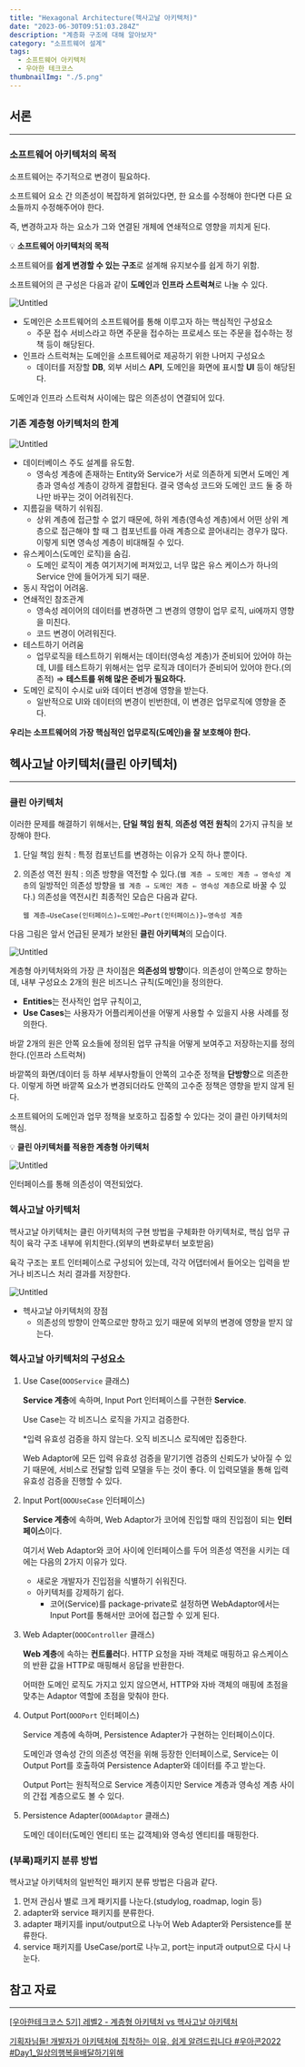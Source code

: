 ```yaml
---
title: "Hexagonal Architecture(헥사고날 아키텍처)"
date: "2023-06-30T09:51:03.284Z"
description: "계층화 구조에 대해 알아보자"
category: "소프트웨어 설계"
tags:
  - 소프트웨어 아키텍처
  - 우아한 테크코스
thumbnailImg: "./5.png"
---
```


## 서론

---

### 소프트웨어 아키텍처의 목적

소프트웨어는 주기적으로 변경이 필요하다.

소프트웨어 요소 간 의존성이 복잡하게 얽혀있다면, 한 요소를 수정해야 한다면 다른 요소들까지 수정해주어야 한다.

즉, 변경하고자 하는 요소가 그와 연결된 개체에 연쇄적으로 영향을 끼치게 된다.

<aside>

💡 **소프트웨어 아키텍처의 목적**

소프트웨어를 **쉽게 변경할 수 있는 구조**로 설계해 유지보수를 쉽게 하기 위함.

</aside>

소프트웨어의 큰 구성은 다음과 같이 **도메인**과 **인프라 스트럭쳐**로 나눌 수 있다.

![Untitled](1.png)

- 도메인은 소프트웨어의 소프트웨어를 통해 이루고자 하는 핵심적인 구성요소
  - 주문 접수 서비스라고 하면 주문을 접수하는 프로세스 또는 주문을 접수하는 정책 등이 해당된다.
- 인프라 스트럭쳐는 도메인을 소프트웨어로 제공하기 위한 나머지 구성요소
  - 데이터를 저장할 **DB**, 외부 서비스 **API**, 도메인을 화면에 표시할 **UI** 등이 해당된다.

도메인과 인프라 스트럭쳐 사이에는 많은 의존성이 연결되어 있다.

### 기존 계층형 아키텍처의 한계

![Untitled](2.png)

- 데이터베이스 주도 설계를 유도함.
  - 영속성 계층에 존재하는 Entity와 Service가 서로 의존하게 되면서 도메인 계층과 영속성 계층이 강하게 결합된다. 결국 영속성 코드와 도메인 코드 둘 중 하나만 바꾸는 것이 어려워진다.
- 지름길을 택하기 쉬워짐.
  - 상위 계층에 접근할 수 없기 때문에, 하위 계층(영속성 계층)에서 어떤 상위 계층으로 접근해야 할 때 그 컴포넌트를 아래 계층으로 끌어내리는 경우가 많다. 이렇게 되면 영속성 계층이 비대해질 수 있다.
- 유스케이스(도메인 로직)을 숨김.
  - 도메인 로직이 계층 여기저기에 퍼져있고, 너무 많은 유스 케이스가 하나의 Service 안에 들어가게 되기 때문.
- 동시 작업이 어려움.
- 연쇄적인 참조관계
  - 영속성 레이어의 데이터를 변경하면 그 변경의 영향이 업무 로직, ui에까지 영향을 미친다.
  - 코드 변경이 어려워진다.
- 테스트하기 어려움
  - 업무로직을 테스트하기 위해서는 데이터(영속성 계층)가 준비되어 있어야 하는데, UI를 테스트하기 위해서는 업무 로직과 데이터가 준비되어 있어야 한다.(의존적) ⇒ **테스트를 위해 많은 준비가 필요하다.**
- 도메인 로직이 수시로 ui와 데이터 변경에 영향을 받는다.
  - 일반적으로 UI와 데이터의 변경이 빈번한데, 이 변경은 업무로직에 영향을 준다.

**우리는 소프트웨어의 가장 핵심적인 업무로직(도메인)을 잘 보호해야 한다.**

## 헥사고날 아키텍처(클린 아키텍처)

---

### 클린 아키텍처

이러한 문제를 해결하기 위해서는, **단일 책임 원칙**, **의존성 역전 원칙**의 2가지 규칙을 보장해야 한다.

1. 단일 책임 원칙 : 특정 컴포넌트를 변경하는 이유가 오직 하나 뿐이다.
2. 의존성 역전 원칙 : 의존 방향을 역전할 수 있다.(`웹 계층 ⇒ 도메인 계층 ⇒ 영속성 계층`의 일방적인 의존성 방향을 `웹 계층 ⇒ 도메인 계층 ⇐ 영속성 계층`으로 바꿀 수 있다.) 의존성을 역전시킨 최종적인 모습은 다음과 같다.

   `웹 계층⇒UseCase(인터페이스)⇐도메인⇒Port(인터페이스)}⇐영속성 계층`

다음 그림은 앞서 언급된 문제가 보완된 **클린 아키텍쳐**의 모습이다.

![Untitled](3.png)

계층형 아키텍처와의 가장 큰 차이점은 **의존성의 방향**이다. 의존성이 안쪽으로 향하는데, 내부 구성요소 2개의 원은 비즈니스 규칙(도메인)을 정의한다.

- **Entities**는 전사적인 업무 규칙이고,
- **Use Cases**는 사용자가 어플리케이션을 어떻게 사용할 수 있을지 사용 사례를 정의한다.

바깥 2개의 원은 안쪽 요소들에 정의된 업무 규칙을 어떻게 보여주고 저장하는지를 정의한다.(인프라 스트럭쳐)

바깥쪽의 화면/데이터 등 하부 세부사항들이 안쪽의 고수준 정책을 **단방향**으로 의존한다. 이렇게 하면 바깥쪽 요소가 변경되더라도 안쪽의 고수준 정책은 영향을 받지 않게 된다.

소프트웨어의 도메인과 업무 정책을 보호하고 집중할 수 있다는 것이 클린 아키텍처의 핵심.

<aside>

💡 **클린 아키텍처를 적용한 계층형 아키텍처**

![Untitled](4.png)

인터페이스를 통해 의존성이 역전되었다.

</aside>

### 헥사고날 아키텍처

헥사고날 아키텍처는 클린 아키텍처의 구현 방법을 구체화한 아키텍처로, 핵심 업무 규칙이 육각 구조 내부에 위치한다.(외부의 변화로부터 보호받음)

육각 구조는 포트 인터페이스로 구성되어 있는데, 각각 어댑터에서 들어오는 입력을 받거나 비즈니스 처리 결과를 저장한다.

![Untitled](5.png)

- 헥사고날 아키텍처의 장점
  - 의존성의 방향이 안쪽으로만 향하고 있기 때문에 외부의 변경에 영향을 받지 않는다.

### 헥사고날 아키텍처의 구성요소

1. Use Case(`OOOService` 클래스)

   **Service 계층**에 속하며, Input Port 인터페이스를 구현한 **Service**.

   Use Case는 각 비즈니스 로직을 가지고 검증한다.

   \*입력 유효성 검증을 하지 않는다. 오직 비즈니스 로직에만 집중한다.

   Web Adaptor에 모든 입력 유효성 검증을 맡기기엔 검증의 신뢰도가 낮아질 수 있기 때문에, 서비스로 전달할 입력 모델을 두는 것이 좋다. 이 입력모델을 통해 입력 유효성 검증을 진행할 수 있다.

2. Input Port(`OOOUseCase` 인터페이스)

   **Service 계층**에 속하며, Web Adaptor가 코어에 진입할 때의 진입점이 되는 **인터페이스**이다.

   여기서 Web Adaptor와 코어 사이에 인터페이스를 두어 의존성 역전을 시키는 데에는 다음의 2가지 이유가 있다.

   - 새로운 개발자가 진입점을 식별하기 쉬워진다.
   - 아키텍처를 강제하기 쉽다.
     - 코어(Service)를 package-private로 설정하면 WebAdaptor에서는 Input Port를 통해서만 코어에 접근할 수 있게 된다.

3. Web Adapter(`OOOController` 클래스)

   **Web 계층**에 속하는 **컨트롤러**다. HTTP 요청을 자바 객체로 매핑하고 유스케이스의 반환 값을 HTTP로 매핑해서 응답을 반환한다.

   어떠한 도메인 로직도 가지고 있지 않으면서, HTTP와 자바 객체의 매핑에 초점을 맞추는 Adaptor 역할에 초점을 맞춰야 한다.

4. Output Port(`OOOPort` 인터페이스)

   Service 계층에 속하며, Persistence Adapter가 구현하는 인터페이스이다.

   도메인과 영속성 간의 의존성 역전을 위해 등장한 인터페이스로, Service는 이 Output Port를 호출하여 Persistence Adapter와 데이터를 주고 받는다.

   Output Port는 원칙적으로 Service 계층이지만 Service 계층과 영속성 계층 사이의 간접 계층으로도 볼 수 있다.

5. Persistence Adapter(`OOOAdaptor` 클래스)

   도메인 데이터(도메인 엔티티 또는 값객체)와 영속성 엔티티를 매핑한다.

### (부록)패키지 분류 방법

헥사고날 아키텍처의 일반적인 패키지 분류 방법은 다음과 같다.

1. 먼저 관심사 별로 크게 패키지를 나눈다.(studylog, roadmap, login 등)
2. adapter와 service 패키지를 분류한다.
3. adapter 패키지를 input/output으로 나누어 Web Adapter와 Persistence를 분류한다.
4. service 패키지를 UseCase/port로 나누고, port는 input과 output으로 다시 나눈다.

## 참고 자료

---

[[우아한테크코스 5기] 레벨2 - 계층형 아키텍처 vs 헥사고날 아키텍처](https://tjdtls690.github.io/studycontents/java/2023-05-22-hexagonal_architecture/)

[기획자님들! 개발자가 아키텍처에 집착하는 이유, 쉽게 알려드립니다 #우아콘2022 #Day1\_일상의행복을배달하기위해](https://www.youtube.com/watch?v=saxHxoUeeSw&list=LL&index=1)
